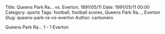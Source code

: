 Title: Queens Park Ra… vs. Everton, 1991/05/11
Date: 1991/05/11 00:00
Category: sports
Tags: football, football scores, Queens Park Ra…, Everton
Slug: queens-park-ra-vs-everton
Author: carbonero


Queens Park Ra… 1 - 1 Everton
